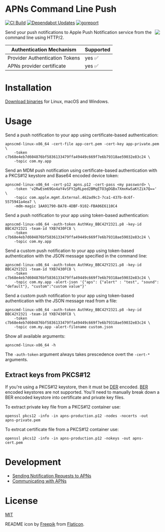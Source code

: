 APNs Command Line Push
===================================================

[![CI Build](https://github.com/petarov/apns-push-cmd/actions/workflows/build.yml/badge.svg)](https://github.com/petarov/apns-push-cmd/actions/workflows/build.yml)
[![Dependabot Updates](https://github.com/petarov/apns-push-cmd/actions/workflows/dependabot/dependabot-updates/badge.svg)](https://github.com/petarov/apns-push-cmd/actions/workflows/dependabot/dependabot-updates)
[![goreport](https://goreportcard.com/badge/github.com/petarov/apns-push-cmd)](https://goreportcard.com/report/github.com/petarov/apns-push-cmd)

<img align="right" src="apnsicon.png"> Send your push notifications to Apple Push Notification service from the command line using HTTP/2.

Authentication Mechanism         | Supported
---------------------------------|------------------------
 Provider Authentication Tokens  | yes :white_check_mark:
 APNs provider certificate       | yes :white_check_mark:

# Installation

[Download binaries](https://github.com/petarov/apns-push-cmd/releases) for Linux, macOS and Windows.

# Usage

Send a push notification to your app using certificate-based authentication:

    apnscmd-linux-x86_64 -cert-file app-cert.pem -cert-key app-private.pem \
        -token c7b68e4eb7d604876bf5836133479ffa49449c669f7e6b79318ae59032e83c24 \
        -topic com.my.app

Send an MDM push notification using certificate-based authentication with a PKCS#12 keystore and Base64 encoded device token:

    apnscmd-linux-x86_64 -cert-p12 apns.p12 -cert-pass <my password> \
        -token 'v2RwEsm69Go4aY4vSFY2pRLped2BMqETO3gDGBx7XmxKwSaKtZik7Q==' \
        -topic com.apple.mgmt.External.462ad9c3-7ca1-437b-8c6f-5575941a4ea7 \
        -mdm-magic 1AA91790-BA78-4DBF-9102-FBA06E6110C4

Send a push notification to your app using token-based authentication:

    apnscmd-linux-x86_64 -auth-token AuthKey_BBC42Y2321.p8 -key-id BBC42Y2321 -team-id YXB7430FC8 \
        -token c7b68e4eb7d604876bf5836133479ffa49449c669f7e6b79318ae59032e83c24 \
        -topic com.my.app

Send a custom push notification to your app using token-based authentication with the JSON message specified in the command line:

    apnscmd-linux-x86_64 -auth-token AuthKey_BBC42Y2321.p8 -key-id BBC42Y2321 -team-id YXB7430FC8 \
        -token c7b68e4eb7d604876bf5836133479ffa49449c669f7e6b79318ae59032e83c24 \
        -topic com.my.app -alert-json '{"aps": {"alert" : "test", "sound": "default"}, "custom":"custom value"}'


Send a custom push notification to your app using token-based authentication with the JSON message read from a file:

    apnscmd-linux-x86_64 -auth-token AuthKey_BBC42Y2321.p8 -key-id BBC42Y2321 -team-id YXB7430FC8 \
        -token c7b68e4eb7d604876bf5836133479ffa49449c669f7e6b79318ae59032e83c24 \
        -topic com.my.app -alert-filename custom.json


Show all available arguments:

    apnscmd-linux-x86_64 -h

The `-auth-token` argument always takes prescedence overt the `-cert-*` arguments.

## Extract keys from PKCS#12

If you're using a PKCS#12 keystore, then it must be [DER](https://en.wikipedia.org/wiki/X.690#DER_encoding) encoded. [BER](https://en.wikipedia.org/wiki/X.690#BER_encoding) encoded keystores are not supported. You'll need to manually break down a BER encoded keystore into certificate and private key files.

To extract private key file from a PKCS#12 container use:

    openssl pkcs12 -info -in apns-production.p12 -nodes -nocerts -out apns-private.pem

To extrcat certificate file from a PKCS#12 container use:

    openssl pkcs12 -info -in apns-production.p12 -nokeys -out apns-cert.pem

# Development

  - [Sending Notification Requests to APNs](https://developer.apple.com/documentation/usernotifications/setting_up_a_remote_notification_server/sending_notification_requests_to_apns/)
  - [Communicating with APNs](https://developer.apple.com/library/archive/documentation/NetworkingInternet/Conceptual/RemoteNotificationsPG/CommunicatingwithAPNs.html)

# License

[MIT](LICENSE)

README icon by [Freepik](http://www.freepik.com/) from [Flaticon](https://www.flaticon.com/).
